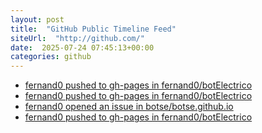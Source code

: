 ```yaml
---
layout: post
title:  "GitHub Public Timeline Feed"
siteUrl:  "http://github.com/"
date:  2025-07-24 07:45:13+00:00
categories: github
---
```

*  [fernand0 pushed to gh-pages in fernand0/botElectrico](https://github.com/fernand0/botElectrico/compare/1082f65905...96c82b1bac)
*  [fernand0 pushed to gh-pages in fernand0/botElectrico](https://github.com/fernand0/botElectrico/compare/c84edcd93d...8842b71f6c)
*  [fernand0 opened an issue in botse/botse.github.io](https://github.com/botse/botse.github.io/issues/1)
*  [fernand0 pushed to gh-pages in fernand0/botElectrico](https://github.com/fernand0/botElectrico/compare/1a641bcde3...1a7a097cbf)
